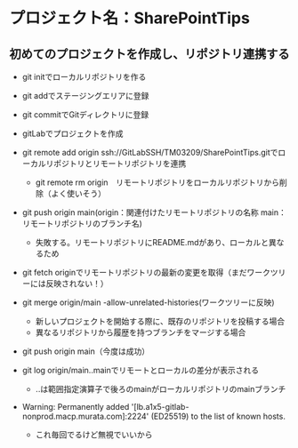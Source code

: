 # プロジェクト名：SharePointTips

## 初めてのプロジェクトを作成し、リポジトリ連携する
- git initでローカルリポジトリを作る
- git addでステージングエリアに登録
- git commitでGitディレクトリに登録
- gitLabでプロジェクトを作成
- git remote add origin ssh://GitLabSSH/TM03209/SharePointTips.gitでローカルリポジトリとリモートリポジトリを連携
  - git remote rm origin　リモートリポジトリをローカルリポジトリから削除（よく使いそう）
- git push origin main(origin：関連付けたリモートリポジトリの名称 main：リモートリポジトリのブランチ名)
  - 失敗する。リモートリポジトリにREADME.mdがあり、ローカルと異なるため
- git fetch originでリモートリポジトリの最新の変更を取得（まだワークツリーには反映されない！）
- git merge origin/main -allow-unrelated-histories(ワークツリーに反映)
  - 新しいプロジェクトを開始する際に、既存のリポジトリを投稿する場合
  - 異なるリポジトリから履歴を持つブランチをマージする場合
- git push origin main（今度は成功）
- git log origin/main..mainでリモートとローカルの差分が表示される
  - ..は範囲指定演算子で後ろのmainがローカルリポジトリのmainブランチ

- Warning: Permanently added '[lb.a1x5-gitlab-nonprod.macp.murata.com]:2224' (ED25519) to the list of known hosts.
  - これ毎回でるけど無視でいいから